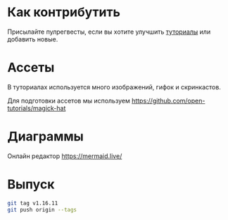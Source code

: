 # Как контрибутить

Присылайте пулрегвесты, если вы хотите улучшить [туториалы](tutorials) или добавить новые.

# Ассеты

В туториалах используется много изображений, гифок и скринкастов.

Для подготовки ассетов мы используем https://github.com/open-tutorials/magick-hat

# Диаграммы

Онлайн редактор https://mermaid.live/

# Выпуск

```bash
git tag v1.16.11
git push origin --tags
```
